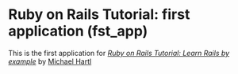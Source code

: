 # Ruby on Rails Tutorial: first application (fst_app)

This is the first application for 
[*Ruby on Rails Tutorial: Learn Rails by example*](http://railstutorial.org/) by [Michael Hartl](http://michaelhartl.com/)